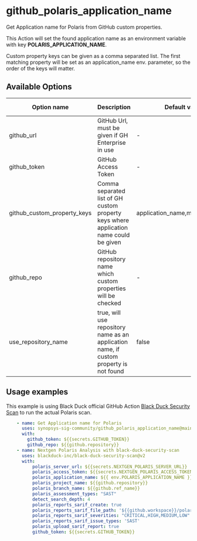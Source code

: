 # github_polaris_application_name
Get Application name for Polaris from GitHub custom properties.

This Action will set the found application name as an environment variable with key **POLARIS_APPLICATION_NAME**.

Custom property keys can be given as a comma separated list. The first matching property will be set as an application_name env. parameter, so the order of the keys will matter.

## Available Options
| Option name | Description | Default value | Environment variable | Required |
|-------------|-------------|---------------|----------|----------|
| github_url | GitHub Url, must be given if GH Enterprise in use | - | GH_SERVER_URL | false |
| github_token | GitHub Access Token | - | GH_ACCESS_TOKEN | true |
| github_custom_property_keys | Comma separated list of GH custom property keys where application name could be given | application_name,mac_id,portfolio | - | false |
| github_repo | GitHub repository name which custom properties will be checked | - | - | true |
| use_repository_name | true, will use repository name as an application name, if custom property is not found | false | - | false |

## Usage examples
This example is using Black Duck official GitHub Action [Black Duck Security Scan](https://github.com/marketplace/actions/black-duck-security-scan) to run the actual Polaris scan.
```yaml
    - name: Get Application name for Polaris
      uses: synopsys-sig-community/github_polaris_application_name@main
      with:
        github_token: ${{secrets.GITHUB_TOKEN}}
        github_repo: ${{github.repository}}
    - name: Nextgen Polaris Analysis with black-duck-security-scan
      uses: blackduck-inc/black-duck-security-scan@v2
      with:
          polaris_server_url: ${{secrets.NEXTGEN_POLARIS_SERVER_URL}}
          polaris_access_token: ${{secrets.NEXTGEN_POLARIS_ACCESS_TOKEN}}
          polaris_application_name: ${{ env.POLARIS_APPLICATION_NAME }} # After running synopsys-sig-community/github_polaris_application_name -action the polaris
          polaris_project_name: ${{github.repository}}                  # application name is set as an environment variable with key POLARIS_APPLICATION_NAME   
          polaris_branch_name: ${{github.ref_name}}
          polaris_assessment_types: "SAST"
          detect_search_depth: 4
          polaris_reports_sarif_create: true  
          polaris_reports_sarif_file_path: '${{github.workspace}}/polaris-scan-results.sarif.json'
          polaris_reports_sarif_severities: "CRITICAL,HIGH,MEDIUM,LOW"
          polaris_reports_sarif_issue_types: 'SAST' 
          polaris_upload_sarif_report: true 
          github_token: ${{secrets.GITHUB_TOKEN}}
```
